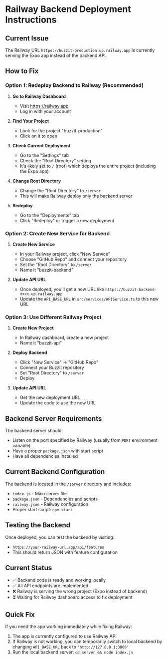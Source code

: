 # Railway Backend Deployment Instructions

## Current Issue
The Railway URL `https://buzzit-production.up.railway.app` is currently serving the Expo app instead of the backend API.

## How to Fix

### Option 1: Redeploy Backend to Railway (Recommended)

1. **Go to Railway Dashboard**
   - Visit https://railway.app
   - Log in with your account

2. **Find Your Project**
   - Look for the project "buzzit-production"
   - Click on it to open

3. **Check Current Deployment**
   - Go to the "Settings" tab
   - Check the "Root Directory" setting
   - It's likely set to `/` (root) which deploys the entire project (including the Expo app)

4. **Change Root Directory**
   - Change the "Root Directory" to `/server`
   - This will make Railway deploy only the backend server

5. **Redeploy**
   - Go to the "Deployments" tab
   - Click "Redeploy" or trigger a new deployment

### Option 2: Create New Service for Backend

1. **Create New Service**
   - In your Railway project, click "New Service"
   - Choose "GitHub Repo" and connect your repository
   - Set the "Root Directory" to `/server`
   - Name it "buzzit-backend"

2. **Update API URL**
   - Once deployed, you'll get a new URL like `https://buzzit-backend-xxxx.up.railway.app`
   - Update the `API_BASE_URL` in `src/services/APIService.ts` to this new URL

### Option 3: Use Different Railway Project

1. **Create New Project**
   - In Railway dashboard, create a new project
   - Name it "buzzit-api"

2. **Deploy Backend**
   - Click "New Service" → "GitHub Repo"
   - Connect your Buzzit repository
   - Set "Root Directory" to `/server`
   - Deploy

3. **Update API URL**
   - Get the new deployment URL
   - Update the code to use the new URL

## Backend Server Requirements

The backend server should:
- Listen on the port specified by Railway (usually from `PORT` environment variable)
- Have a proper `package.json` with start script
- Have all dependencies installed

## Current Backend Configuration

The backend is located in the `/server` directory and includes:
- `index.js` - Main server file
- `package.json` - Dependencies and scripts
- `railway.json` - Railway configuration
- Proper start script: `npm start`

## Testing the Backend

Once deployed, you can test the backend by visiting:
- `https://your-railway-url.app/api/features`
- This should return JSON with feature configuration

## Current Status

- ✅ Backend code is ready and working locally
- ✅ All API endpoints are implemented
- ❌ Railway is serving the wrong project (Expo instead of backend)
- ⏳ Waiting for Railway dashboard access to fix deployment

## Quick Fix

If you need the app working immediately while fixing Railway:

1. The app is currently configured to use Railway API
2. If Railway is not working, you can temporarily switch to local backend by changing `API_BASE_URL` back to `'http://127.0.0.1:3000'`
3. Run the local backend server: `cd server && node index.js`

